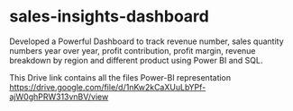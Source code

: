 # sales-insights-dashboard
 Developed a Powerful Dashboard to track revenue number, sales quantity numbers year over year, profit contribution, profit margin, revenue breakdown by region and different product using Power BI and SQL.

 
This Drive link contains all the files Power-BI representation
https://drive.google.com/file/d/1nKw2kCaXUuLbYPf-ajW0ghPRW313vnBV/view
